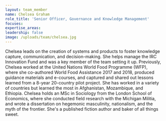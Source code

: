 ```yaml
---
layout: team_member
name: Chelsea Graham
role_title: 'Senior Officer, Governance and Knowledge Management'
focuses:
expertise_areas:
leadership: false
image: /uploads/team/chelsea.jpg
---
```


Chelsea leads on the creation of systems and products to foster knowledge capture, communication, and decision-making. She helps manage the IRC Innovation Fund and was a key member of the team setting it up. Previously, Chelsea worked at the United Nations World Food Programme (WFP), where she co-authored World Food Assistance 2017 and 2018, produced guidance materials and e-courses, and captured and shared out lessons learned from a 8-year 20-country pilot project. She has worked in a variety of countries but learned the most in Afghanistan, Mozambique, and Ethiopia. Chelsea holds an MSc in Sociology from the London School of Economics, where she conducted field research with the Michigan Militia, and wrote a dissertation on hegemonic masculinity, nationalism, and the myth of the frontier. She's a published fiction author and baker of all things sweet.